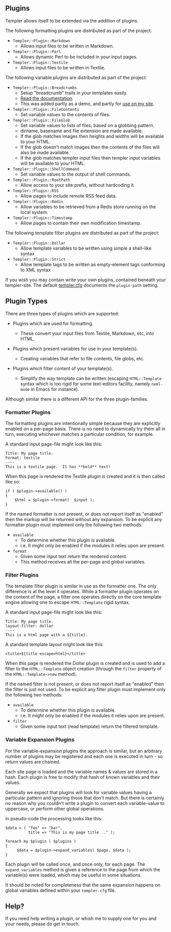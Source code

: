 Plugins
--------

Templer allows itself to be extended via the addition of plugins.

The following formatting plugins are distributed as part of the project:

* `Templer::Plugin::Markdown`
    * Allows input files to be written in Markdown.
* `Templer::Plugin::Perl`
    * Allows dynamic Perl to be included in your input pages.
* `Templer::Plugin::Textile`
    * Allows input files to be written in Textile.

The following variable plugins are distributed as part of the project:

* `Templer::Plugin::Breadcrumbs`
    * Setup "breadcrumb" trails in your templates easily.
    * [Read the documentation](https://raw.github.com/skx/templer/master/lib/Templer/Plugin/Breadcrumbs.pm).
    * This was added partly as a demo, and partly for [use on my site](http://steve.org.uk/Software/templer/).
* `Templer::Plugin::FileContents`
    * Set variable values to the contents of files.
* `Templer::Plugin::FileGlob`
    * Set variable values to lists of files, based on a globbing pattern.
    * dirname, basename and file extension are made available.
    * If the glob matches images then heights and widths will be available to your HTML.
    * If the glob doesn't match images then the contents of the files will also be made available.
    * If the glob matches templer input files then templer input variables will be available to your HTML.
* `Templer::Plugin::ShellCommand`
    * Set variable values to the output of shell commands.
* `Templer::Plugin::RootPath`
    * Allow access to your site prefix, without hardcoding it.
* `Templer::Plugin::RSS`
    * Allow pages to include remote RSS feed data.
* `Templer::Plugin::Redis`
    * Allow variables to be retrieved from a Redis store running on the local system.
* `Templer::Plugin::Timestamp`
    * Allow pages to contain their own modification timestamp.

The following template filter plugins are distributed as part of the project:

* `Templer::Plugin::Dollar`
    * Allow template variables to be written using simple a shell-like syntax
* `Templer::Plugin::Strict`
    * Allow template tags to be written as empty-element tags conforming to XML syntax

If you wish you may contain write your own plugins, contained beneath your
templer-site.  The default [templer.cfg](templer.cfg.sample) documents the
`plugin-path` setting.


Plugin Types
------------

There are three types of plugins which are supported:

* Plugins which are used for formatting.
    * These convert your input files from Textile, Markdown, etc, into HTML.

* Plugins which present variables for use in your template(s).
    * Creating variables that refer to file contents, file globs, etc.
    
* Plugins which filter content of your template(s).
    * Simplify the way template can be written (escaping `HTML::Template` syntax which is too rigid for some text-editors facility, namely `nxml-mode` in Emacs for instance).

Although similar there is a different API for the three plugin-families.


### Formatter Plugins

The formatting plugins are intentionally simple because they are explicitly
enabled on a per-page basis. There is no need to dynamically try them all in
turn, executing whichever matches a particular condition, for example.

A standard input page-file might look like this:

    Title: My page title.
    Format: textile
    ----
    This is a textile page.  It has **bold** text!

When this page is rendered the Textile plugin is created and it is then called
like so:

    if ( $plugin->available() )
    {
        $html = $plugin->format(  $input );
    }

If the named formatter is not present, or does not report itself as "enabled"
then the markup will be returned without any expansion.  To be explicit
any formatter plugin must implement only the following two methods:

* `available`
    * To determine whether this plugin is available.
    * i.e. It might only be enabled if the modules it relies upon are present.
* `format`
    * Given some input text return the rendered content.
    * This method receives all the per-page and global variables.


### Filter Plugins

The template filter plugin is similar in use as the formatter one. The only
difference is at the level it operates. While a formatter plugin operates on
the content of the page, a filter one operates directly on the core template
engine allowing one to escape `HTML::Template` rigid syntax.

A standard input page-file might look like this:

    Title: My page title.
    layout-filter: dollar
    ----
    This is a html page with a ${title}.

A standard template layout might look like this:

    <title>${title escape=html}</title>

When this page is rendered the Dollar plugin is created and is used to add a
filter to the `HTML::Template` object creation (through the `filter` property
of the `HTML::Template->new` method).

If the named filter is not present, or does not report itself as "enabled"
then the filter is just not used.  To be explicit any filter plugin must
implement only the following two methods:

* `available`
    * To determine whether this plugin is available.
    * i.e. It might only be enabled if the modules it relies upon are present.
* `filter`
    * Given some input text (read template) return the filtered template.


### Variable Expansion Plugins

For the variable-expansion plugins the approach is similar, but an arbitrary
number of plugins may be registered and each one is executed in turn - so
return values are chained.

Each site page is loaded and the variable names & values are stored in a hash.
Each plugin is free to modify that hash of known variables and their values.

Generally we expect that plugins will look for variable values having a
particular pattern and ignoring those that don't match.  But there is
certainly no reason why you couldn't write a plugin to convert each
variable-value to uppercase, or perform other global operations.

In pseudo-code the processing looks like this:

    $data = ( "foo" => "bar",
              title => "This is my page title .." );

    foreach my $plugin ( $plugins )
    {
         $data = $plugin->expand_variables( $page, $data );
    }

Each plugin will be called once, and once only, for each page.  The
`expand_variables` method is given a reference to the page from which the
variable(s) were loaded, which may be useful in some situations.

It should be noted for completeness that the same expansion happens on global
variables defined within your `templer.cfg` file.


Help?
-----

If you need help writing a plugin, or whish me to supply one for you and your
needs, please do get in touch.

